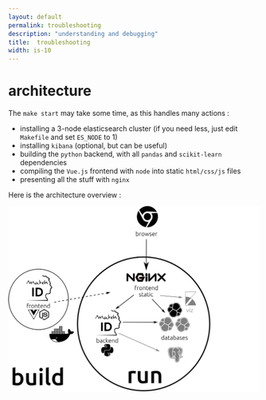 ```yaml
---
layout: default
permalink: troubleshooting
description: "understanding and debugging"
title:  troubleshooting
width: is-10
---
```


# architecture
The `make start` may take some time, as this handles many actions : 

- installing a 3-node elasticsearch cluster (if you need less, just edit `Makefile` and set `ES_NODE` to 1)
- installing `kibana` (optional, but can be useful)
- building the `python` backend, with all `pandas` and `scikit-learn` dependencies
- compiling the `Vue.js` frontend with `node` into static `html/css/js` files
- presenting all the stuff with `nginx`

Here is the architecture overview :

<img src="assets/images/matchid_architecture.png" alt="matchID architecture">

